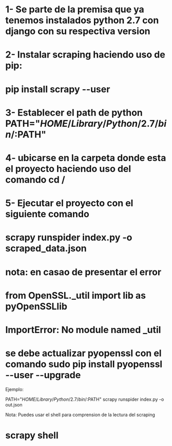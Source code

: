 # 1- Se parte de la premisa que ya tenemos instalados python 2.7 con django con su respectiva version
# 2- Instalar scraping haciendo uso de pip:
#     pip install scrapy --user
# 3- Establecer el path de python PATH="$HOME/Library/Python/2.7/bin/:$PATH"
# 4- ubicarse en la carpeta donde esta el proyecto haciendo uso del comando cd /
# 5- Ejecutar el proyecto con el siguiente comando 
#    scrapy runspider index.py -o scraped_data.json
#    nota: en casao de presentar el error 
#    from OpenSSL._util import lib as pyOpenSSLlib
#    ImportError: No module named _util
#    se debe actualizar pyopenssl con el comando sudo pip install pyopenssl --user --upgrade


Ejemplo:

PATH="$HOME/Library/Python/2.7/bin/:$PATH"
scrapy runspider index.py -o out.json



Nota: Puedes usar el shell para comprension de la lectura del scraping
# scrapy shell